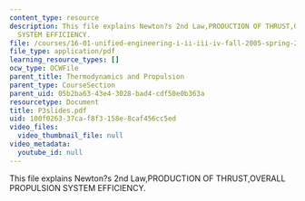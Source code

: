 ```yaml
---
content_type: resource
description: This file explains Newton?s 2nd Law,PRODUCTION OF THRUST,OVERALL PROPULSION
  SYSTEM EFFICIENCY.
file: /courses/16-01-unified-engineering-i-ii-iii-iv-fall-2005-spring-2006/100f026337caf8f3158e8caf456cc5ed_P3slides.pdf
file_type: application/pdf
learning_resource_types: []
ocw_type: OCWFile
parent_title: Thermodynamics and Propulsion
parent_type: CourseSection
parent_uid: 05b2ba63-43e4-3028-bad4-cdf50e0b363a
resourcetype: Document
title: P3slides.pdf
uid: 100f0263-37ca-f8f3-158e-8caf456cc5ed
video_files:
  video_thumbnail_file: null
video_metadata:
  youtube_id: null
---
```

This file explains Newton?s 2nd Law,PRODUCTION OF THRUST,OVERALL PROPULSION SYSTEM EFFICIENCY.

